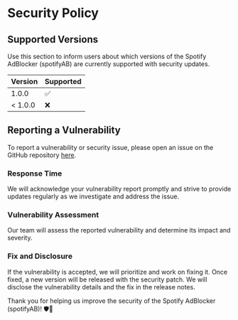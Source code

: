 # Security Policy

## Supported Versions

Use this section to inform users about which versions of the Spotify AdBlocker (spotifyAB) are currently supported with security updates.

| Version | Supported          |
| ------- | ------------------ |
| 1.0.0   | :white_check_mark: |
| < 1.0.0 | :x:                |

## Reporting a Vulnerability

To report a vulnerability or security issue, please open an issue on the GitHub repository [here](https://github.com/an0n-00/spotifyAB/issues/new/choose).

### Response Time

We will acknowledge your vulnerability report promptly and strive to provide updates regularly as we investigate and address the issue.

### Vulnerability Assessment

Our team will assess the reported vulnerability and determine its impact and severity.

### Fix and Disclosure

If the vulnerability is accepted, we will prioritize and work on fixing it. Once fixed, a new version will be released with the security patch. We will disclose the vulnerability details and the fix in the release notes.

Thank you for helping us improve the security of the Spotify AdBlocker (spotifyAB)! 🛡️🎵
